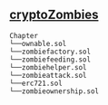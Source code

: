 ## [cryptoZombies](https://cryptozombies.io/en/course)

```
Chapter
└──ownable.sol
└──zombiefactory.sol
└──zombiefeeding.sol
└──zombiehelper.sol
└──zombieattack.sol
└──erc721.sol
└──zombieownership.sol

```